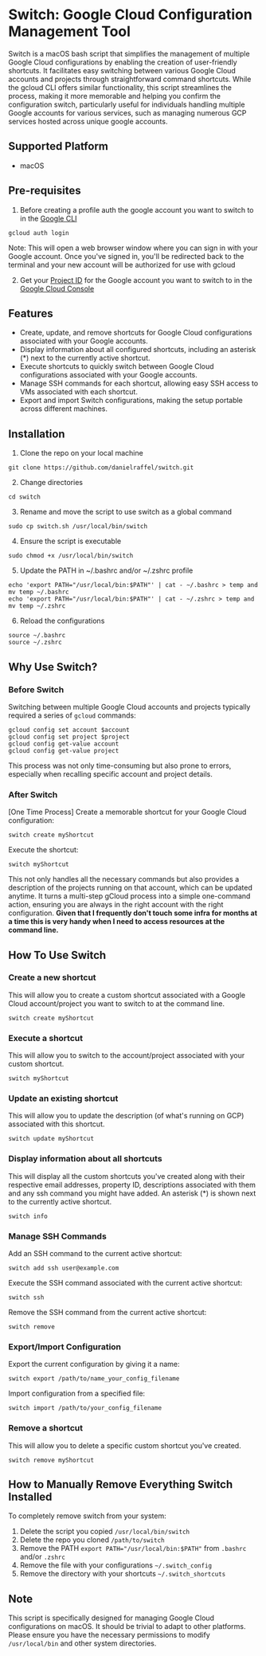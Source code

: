 # Switch: Google Cloud Configuration Management Tool

Switch is a macOS bash script that simplifies the management of multiple Google Cloud configurations by enabling the creation of user-friendly shortcuts. It facilitates easy switching between various Google Cloud accounts and projects through straightforward command shortcuts. While the gcloud CLI offers similar functionality, this script streamlines the process, making it more memorable and helping you confirm the configuration switch, particularly useful for individuals handling multiple Google accounts for various services, such as managing numerous GCP services hosted across unique google accounts.

## Supported Platform
- macOS

## Pre-requisites
1. Before creating a profile auth the google account you want to switch to in the [Google CLI](https://cloud.google.com/sdk/gcloud#download_and_install_the)
```
gcloud auth login
```
Note: This will open a web browser window where you can sign in with your Google account.
Once you've signed in, you'll be redirected back to the terminal and your new account will be authorized for use with gcloud

2. Get your [Project ID](https://support.google.com/googleapi/answer/7014113?hl=en) for the Google account you want to switch to in the [Google Cloud Console](http://console.cloud.google.com)
 
## Features
- Create, update, and remove shortcuts for Google Cloud configurations associated with your Google accounts.
- Display information about all configured shortcuts, including an asterisk (*) next to the currently active shortcut.
- Execute shortcuts to quickly switch between Google Cloud configurations associated with your Google accounts.
- Manage SSH commands for each shortcut, allowing easy SSH access to VMs associated with each shortcut.
- Export and import Switch configurations, making the setup portable across different machines.

## Installation
1. Clone the repo on your local machine
```
git clone https://github.com/danielraffel/switch.git
``` 
2. Change directories
```
cd switch
```
3. Rename and move the script to use switch as a global command
```
sudo cp switch.sh /usr/local/bin/switch
```
4. Ensure the script is executable
```
sudo chmod +x /usr/local/bin/switch
```
5. Update the PATH in ~/.bashrc and/or ~/.zshrc profile
```
echo 'export PATH="/usr/local/bin:$PATH"' | cat - ~/.bashrc > temp and mv temp ~/.bashrc
echo 'export PATH="/usr/local/bin:$PATH"' | cat - ~/.zshrc > temp and mv temp ~/.zshrc
```
6. Reload the configurations
```
source ~/.bashrc
source ~/.zshrc
```

## Why Use Switch?
### Before Switch
Switching between multiple Google Cloud accounts and projects typically required a series of `gcloud` commands:
```
gcloud config set account $account
gcloud config set project $project
gcloud config get-value account
gcloud config get-value project
```
This process was not only time-consuming but also prone to errors, especially when recalling specific account and project details.

### After Switch
[One Time Process] Create a memorable shortcut for your Google Cloud configuration:
```
switch create myShortcut
```
Execute the shortcut:
```
switch myShortcut
```
This not only handles all the necessary commands but also provides a description of the projects running on that account, which can be updated anytime. It turns a multi-step gCloud process into a simple one-command action, ensuring you are always in the right account with the right configuration. **Given that I frequently don't touch some infra for months at a time this is very handy when I need to access resources at the command line.**

## How To Use Switch
### Create a new shortcut
This will allow you to create a custom shortcut associated with a Google Cloud account/project you want to switch to at the command line.
```
switch create myShortcut
```

### Execute a shortcut
This will allow you to switch to the account/project associated with your custom shortcut.
```
switch myShortcut
```

### Update an existing shortcut
This will allow you to update the description (of what's running on GCP) associated with this shortcut.
```
switch update myShortcut
```

### Display information about all shortcuts
This will display all the custom shortcuts you've created along with their respective email addresses, property ID, descriptions associated with them and any ssh command you might have added. An asterisk (*) is shown next to the currently active shortcut.
```
switch info
```

### Manage SSH Commands
Add an SSH command to the current active shortcut:
```
switch add ssh user@example.com
```
Execute the SSH command associated with the current active shortcut:
```
switch ssh
```
Remove the SSH command from the current active shortcut:
```
switch remove
```

### Export/Import Configuration
Export the current configuration by giving it a name:
```
switch export /path/to/name_your_config_filename
```
Import configuration from a specified file:
```
switch import /path/to/your_config_filename
```

### Remove a shortcut
This will allow you to delete a specific custom shortcut you've created.
```
switch remove myShortcut
```

## How to Manually Remove Everything Switch Installed
To completely remove switch from your system:
1. Delete the script you copied `/usr/local/bin/switch`
2. Delete the repo you cloned `/path/to/switch`
3. Remove the PATH `export PATH="/usr/local/bin:$PATH"` from `.bashrc` and/or `.zshrc`
4. Remove the file with your configurations `~/.switch_config`
5. Remove the directory with your shortcuts `~/.switch_shortcuts`

## Note
This script is specifically designed for managing Google Cloud configurations on macOS. It should be trivial to adapt to other platforms. Please ensure you have the necessary permissions to modify `/usr/local/bin` and other system directories.
